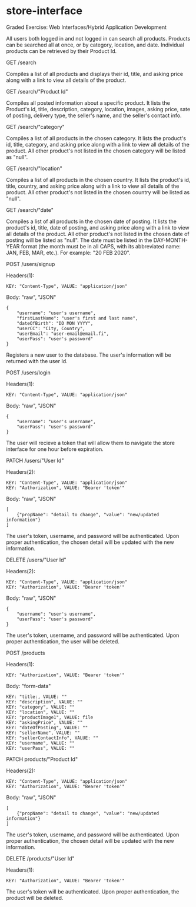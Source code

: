 # store-interface
Graded Exercise: Web Interfaces/Hybrid Application Development



All users both logged in and not logged in can search all products. Products can be searched all at once, or by category, location, and date. Individual products can be retrieved by their Product Id. 



GET /search

Compiles a list of all products and displays their id, title, and asking price along with a link to view all details of the product. 



GET /search/"Product Id"

Compiles all posted information about a specific product. It lists the Product's id, title, description, category, location, images, asking price, sate of posting, delivery type, the seller's name, and the seller's contact info.



GET /search/"category"

Compiles a list of all products in the chosen category. It lists the product's id, title, category, and asking price along with a link to view all details of the product. All other product's not listed in the chosen category will be listed as "null".



GET /search/"location"

Compiles a list of all products in the chosen country. It lists the product's id, title, country, and asking price along with a link to view all details of the product. All other product's not listed in the chosen country will be listed as "null".



GET /search/"date"

Compiles a list of all products in the chosen date of posting. It lists the product's id, title, date of posting, and asking price along with a link to view all details of the product. All other product's not listed in the chosen date of posting will be listed as "null". The date must be listed in the DAY-MONTH-YEAR format (the month must be in all CAPS, with its abbreviated name: JAN, FEB, MAR, etc.). For example: "20 FEB 2020".



POST /users/signup

Headers(1): 

	KEY: "Content-Type", VALUE: "application/json"

Body: "raw", "JSON"

	{
		"username": "user's username",
		"firstLastName": "user's first and last name",
		"dateOfBirth": "DD MON YYYY", 
		"userCC": "City, Country", 
		"userEmail": "user-email@email.fi", 
		"userPass": "user's password"
	}

Registers a new user to the database. The user's information will be returned with the user Id. 



POST /users/login

Headers(1): 

	KEY: "Content-Type", VALUE: "application/json"

Body: "raw", "JSON"

	{
		"username": "user's username",
		"userPass": "user's password"
	}

The user will recieve a token that will allow them to navigate the store interface for one hour before expiration.



PATCH /users/"User Id"

Headers(2): 

	KEY: "Content-Type", VALUE: "application/json"
	KEY: "Authorization", VALUE: "Bearer 'token'"
	
Body: "raw", "JSON"

	[
		{"propName": "detail to change", "value": "new/updated information"}
	]

The user's token, username, and password will be authenticated. Upon proper authentication, the chosen detail will be updated with the new information. 



DELETE /users/"User Id"

Headers(2): 

	KEY: "Content-Type", VALUE: "application/json" 
	KEY: "Authorization", VALUE: "Bearer 'token'"

Body: "raw", "JSON"

	{
		"username": "user's username",
		"userPass": "user's password"
	}

The user's token, username, and password will be authenticated. Upon proper authentication, the user will be deleted. 



POST /products

Headers(1):

	KEY: "Authorization", VALUE: "Bearer 'token'"

Body: "form-data"

	KEY: "title:, VALUE: ""
	KEY: "description", VALUE: ""
	KEY: "category", VALUE: ""
	KEY: "location", VALUE: ""
	KEY: "productImage1", VALUE: file
	KEY: "askingPrice", VALUE: ""
	KEY: "dateOfPosting", VALUE: ""
	KEY: "sellerName", VALUE: ""
	KEY: "sellerContactInfo", VALUE: ""
	KEY: "username", VALUE: ""
	KEY: "userPass", VALUE: ""



PATCH products/"Product Id"

Headers(2): 

	KEY: "Content-Type", VALUE: "application/json"
	KEY: "Authorization", VALUE: "Bearer 'token'"
	
Body: "raw", "JSON"

	[
		{"propName": "detail to change", "value": "new/updated information"}
	]

The user's token, username, and password will be authenticated. Upon proper authentication, the chosen detail will be updated with the new information. 



DELETE /products/"User Id"

Headers(1): 

	KEY: "Authorization", VALUE: "Bearer 'token'"

The user's token will be authenticated. Upon proper authentication, the product will be deleted. 
